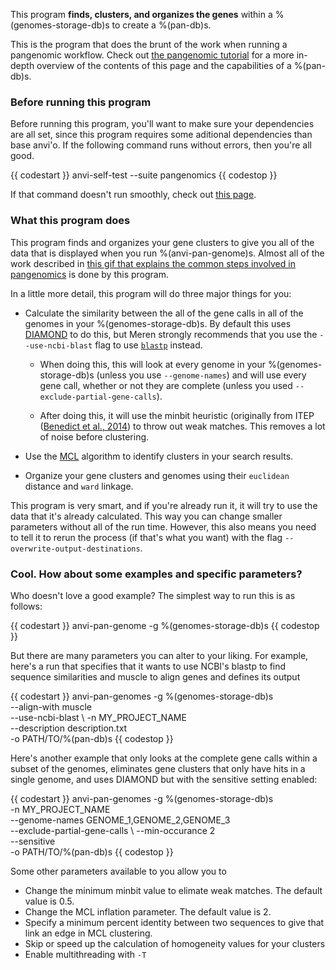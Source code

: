 This program **finds, clusters, and organizes the genes** within a %(genomes-storage-db)s to create a %(pan-db)s. 

This is the program that does the brunt of the work when running a pangenomic workflow. Check out [the pangenomic tutorial](http://merenlab.org/2016/11/08/pangenomics-v2) for a more in-depth overview of the contents of this page and the capabilities of a %(pan-db)s. 

### Before running this program

Before running this program, you'll want to make sure your dependencies are all set, since this program requires some aditional dependencies than base anvi'o. If the following command runs without errors, then you're all good. 

{{ codestart }}
anvi-self-test --suite pangenomics
{{ codestop }}

If that command doesn't run smoothly, check out [this page](http://merenlab.org/2016/11/08/pangenomics-v2/#dependencies).

### What this program does

This program finds and organizes your gene clusters to give you all of the data that is displayed when you run %(anvi-pan-genome)s. Almost all of the work described in [this gif that explains the common steps involved in pangenomics](http://merenlab.org/momics/#pangenomics) is done by this program. 

In a little more detail, this program will do three major things for you:

* Calculate the similarity between the all of the gene calls in all of the genomes in your %(genomes-storage-db)s. By default this uses [DIAMOND](https://www.wsi.uni-tuebingen.de/lehrstuehle/algorithms-in-bioinformatics/software/diamond/) to do this, but Meren strongly recommends that you use the `--use-ncbi-blast` flag to use [`blastp`](https://blast.ncbi.nlm.nih.gov/Blast.cgi?PAGE=Proteins) instead.  

    *   When doing this, this will look at every genome in your %(genomes-storage-db)s (unless you use `--genome-names`) and will use every gene call, whether or not they are complete (unless you used `--exclude-partial-gene-calls`).   
    
    *   After doing this, it will use the minbit heuristic (originally from ITEP ([Benedict et al., 2014](https://bmcgenomics.biomedcentral.com/articles/10.1186/1471-2164-15-8)) to throw out weak matches. This removes a lot of noise before clustering. 
    
* Use the [MCL](http://micans.org/mcl/) algorithm to identify clusters in your search results.  

* Organize your gene clusters and genomes using their `euclidean` distance and `ward` linkage. 

This program is very smart, and if you're already run it, it will try to use the data that it's already calculated. This way you can change smaller parameters without all of the run time. However, this also means you need to tell it to rerun the process (if that's what you want) with the flag `--overwrite-output-destinations`. 

### Cool. How about some examples and specific parameters?

Who doesn't love a good example? The simplest way to run this is as follows:

{{ codestart }}
anvi-pan-genome -g %(genomes-storage-db)s
{{ codestop }}

But there are many parameters you can alter to your liking. For example, here's a run that specifies that it wants to use NCBI's blastp to find sequence similarities and muscle to align genes and defines its output 

{{ codestart }}
anvi-pan-genomes -g %(genomes-storage-db)s \
                 --align-with muscle \
                 --use-ncbi-blast \ 
                 -n MY_PROJECT_NAME \
                 --description description.txt \
                 -o PATH/TO/%(pan-db)s 
{{ codestop }}

Here's another example that only looks at the complete gene calls within a subset of the genomes, eliminates gene clusters that only have hits in a single genome, and uses DIAMOND but with the sensitive setting enabled:

{{ codestart }}
anvi-pan-genomes -g %(genomes-storage-db)s \
                 -n MY_PROJECT_NAME \
                 --genome-names GENOME_1,GENOME_2,GENOME_3 \
                 --exclude-partial-gene-calls \ 
                 --min-occurance 2 \
                 --sensitive \
                 -o PATH/TO/%(pan-db)s 
{{ codestop }}

Some other parameters available to you allow you to  

- Change the minimum minbit value to elimate weak matches. The default value is 0.5.
- Change the MCL inflation parameter. The default value is 2. 
- Specify a minimum percent identity between two sequences to give that link an edge in MCL clustering. 
- Skip or speed up the calculation of homogeneity values for your clusters
- Enable multithreading with `-T`
